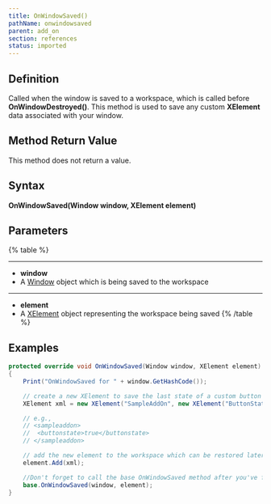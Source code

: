 ```yaml
---
title: OnWindowSaved()
pathName: onwindowsaved
parent: add_on
section: references
status: imported
---
```


## Definition

Called when the window is saved to a workspace, which is called before **OnWindowDestroyed()**. This method is used to save any custom **XElement** data associated with your window.

## Method Return Value

This method does not return a value.

## Syntax

**OnWindowSaved(Window window, XElement element)**

## Parameters

{% table %}

---

* **window**
* A [Window](window) object which is being saved to the workspace

---

* **element**
* A [XElement](xelement) object representing the workspace being saved
{% /table %}

## Examples

```csharp
protected override void OnWindowSaved(Window window, XElement element)
{
    Print("OnWindowSaved for " + window.GetHashCode()); 

    // create a new XElement to save the last state of a custom button to the workspace
    XElement xml = new XElement("SampleAddOn", new XElement("ButtonState", true));

    // e.g.,
    // <sampleaddon>
    //  <buttonstate>true</buttonstate>
    // </sampleaddon>

    // add the new element to the workspace which can be restored later
    element.Add(xml);                    

    //Don't forget to call the base OnWindowSaved method after you've finished your operation.
    base.OnWindowSaved(window, element);
}
```
